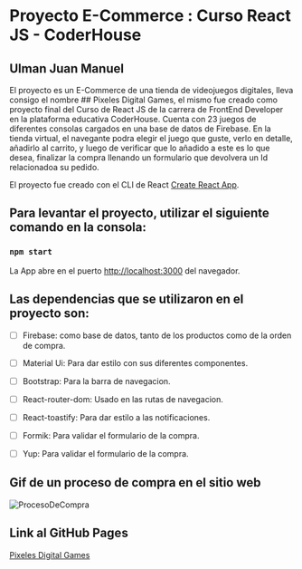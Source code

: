 # Proyecto E-Commerce : Curso React JS - CoderHouse

## Ulman Juan Manuel
El proyecto es un E-Commerce de una tienda de videojuegos digitales, lleva consigo el nombre ## Pixeles Digital Games, el mismo fue creado como proyecto final del Curso de React JS de la carrera de FrontEnd Developer en la plataforma educativa CoderHouse.
Cuenta con 23 juegos de diferentes consolas cargados en una base de datos de Firebase. En la tienda virtual, el navegante podra elegir el juego que guste, verlo en detalle, añadirlo al carrito, y luego de verificar que lo añadido a este es lo que desea, finalizar la compra llenando un formulario que devolvera un Id relacionadoa su pedido. 

El proyecto fue creado con el CLI de React [Create React App](https://github.com/facebook/create-react-app).



## Para levantar el proyecto, utilizar el siguiente comando en la consola:

### `npm start`

La App abre en el puerto [http://localhost:3000](http://localhost:3000) del navegador.



## Las dependencias que se utilizaron en el proyecto son:
- [ ] Firebase: como base de datos, tanto de los productos como de la orden de compra.
- [ ] Material Ui: Para dar estilo con sus diferentes componentes.
- [ ] Bootstrap: Para la barra de navegacion.
- [ ] React-router-dom: Usado en las rutas de navegacion.
- [ ] React-toastify: Para dar estilo a las notificaciones.
- [ ] Formik: Para validar el formulario de la compra.
- [ ] Yup: Para validar el formulario de la compra.



## Gif de un proceso de compra en el sitio web
 
<p>
<img src="./assets/ProcesoDeCompra.gif" alt="ProcesoDeCompra">
</p>



## Link al GitHub Pages
 [Pixeles Digital Games](https://juanmaulman.github.io/Curso-React-Js/)

